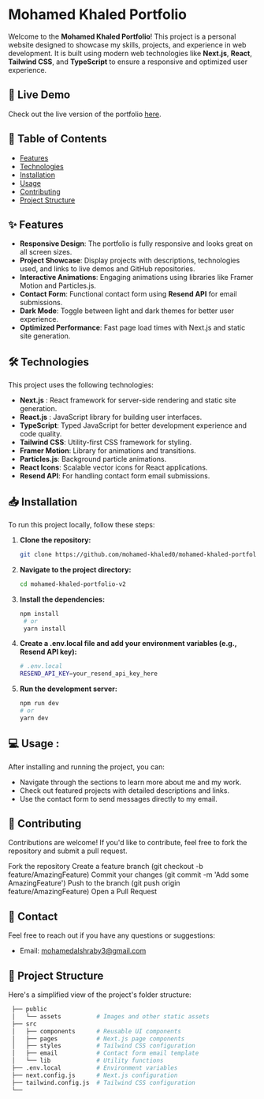 # Mohamed Khaled Portfolio

Welcome to the **Mohamed Khaled Portfolio**! This project is a personal website designed to showcase my skills, projects, and experience in web development. It is built using modern web technologies like **Next.js**, **React**, **Tailwind CSS**, and **TypeScript** to ensure a responsive and optimized user experience.


## 🚀 Live Demo

Check out the live version of the portfolio [here]().



## 📄 Table of Contents

- [Features](#features)
- [Technologies](#technologies)
- [Installation](#installation)
- [Usage](#usage)
- [Contributing](#contributing)
- [Project Structure](#project-structure)



## ✨ Features

- **Responsive Design**: The portfolio is fully responsive and looks great on all screen sizes.
- **Project Showcase**: Display projects with descriptions, technologies used, and links to live demos and GitHub repositories.
- **Interactive Animations**: Engaging animations using libraries like Framer Motion and Particles.js.
- **Contact Form**: Functional contact form using **Resend API** for email submissions.
- **Dark Mode**: Toggle between light and dark themes for better user experience.
- **Optimized Performance**: Fast page load times with Next.js and static site generation.



## 🛠️ Technologies

This project uses the following technologies:

- **Next.js** : React framework for server-side rendering and static site generation.
- **React.js** : JavaScript library for building user interfaces.
- **TypeScript**: Typed JavaScript for better development experience and code quality.
- **Tailwind CSS**: Utility-first CSS framework for styling.
- **Framer Motion**: Library for animations and transitions.
- **Particles.js**: Background particle animations.
- **React Icons**: Scalable vector icons for React applications.
- **Resend API**: For handling contact form email submissions.



## 📥 Installation

To run this project locally, follow these steps:

1. **Clone the repository:**

   ```bash
   git clone https://github.com/mohamed-khaled0/mohamed-khaled-portfolio-v2.git
2. **Navigate to the project directory:**

   ```bash
   cd mohamed-khaled-portfolio-v2
3. **Install the dependencies:**

   ```bash
   npm install
    # or
    yarn install
4. **Create a .env.local file and add your environment variables (e.g., Resend API key):**

   ```bash
   # .env.local
   RESEND_API_KEY=your_resend_api_key_here
5. **Run the development server:**

   ```bash
   npm run dev
   # or
   yarn dev

## 💻 Usage :
  After installing and running the project, you can:
- Navigate through the sections to learn more about me and my work.
- Check out featured projects with detailed descriptions and links.
- Use the contact form to send messages directly to my email.



## 🤝 Contributing
Contributions are welcome! If you'd like to contribute, feel free to fork the repository and submit a pull request.

Fork the repository
Create a feature branch (git checkout -b feature/AmazingFeature)
Commit your changes (git commit -m 'Add some AmazingFeature')
Push to the branch (git push origin feature/AmazingFeature)
Open a Pull Request

## 📧 Contact
Feel free to reach out if you have any questions or suggestions:
- Email: mohamedalshraby3@gmail.com


## 📂 Project Structure
Here's a simplified view of the project's folder structure:


 ```bash
  ├── public
  │   └── assets          # Images and other static assets
  ├── src
  │   ├── components      # Reusable UI components
  │   ├── pages           # Next.js page components
  │   ├── styles          # Tailwind CSS configuration
  │   ├── email           # Contact form email template
  │   └── lib             # Utility functions
  ├── .env.local          # Environment variables
  ├── next.config.js      # Next.js configuration
  ├── tailwind.config.js  # Tailwind CSS configuration
  └──


